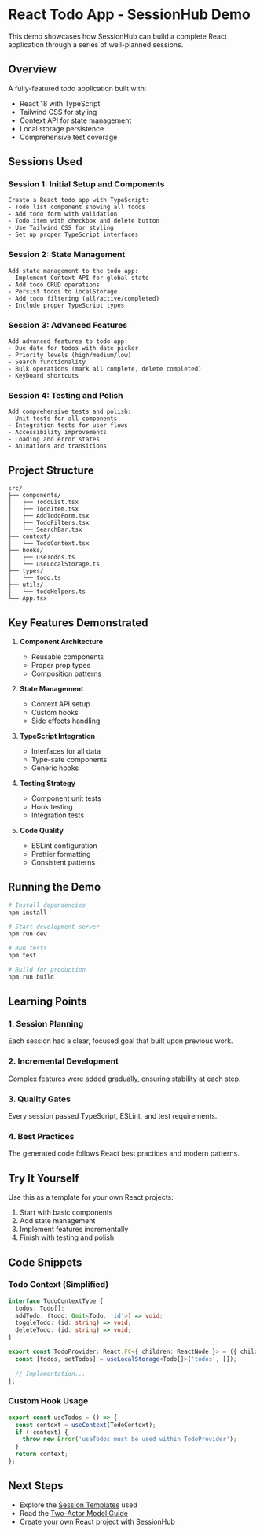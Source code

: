 # React Todo App - SessionHub Demo

This demo showcases how SessionHub can build a complete React application through a series of well-planned sessions.

## Overview

A fully-featured todo application built with:
- React 18 with TypeScript
- Tailwind CSS for styling
- Context API for state management
- Local storage persistence
- Comprehensive test coverage

## Sessions Used

### Session 1: Initial Setup and Components
```
Create a React todo app with TypeScript:
- Todo list component showing all todos
- Add todo form with validation
- Todo item with checkbox and delete button
- Use Tailwind CSS for styling
- Set up proper TypeScript interfaces
```

### Session 2: State Management
```
Add state management to the todo app:
- Implement Context API for global state
- Add todo CRUD operations
- Persist todos to localStorage
- Add todo filtering (all/active/completed)
- Include proper TypeScript types
```

### Session 3: Advanced Features
```
Add advanced features to todo app:
- Due date for todos with date picker
- Priority levels (high/medium/low)
- Search functionality
- Bulk operations (mark all complete, delete completed)
- Keyboard shortcuts
```

### Session 4: Testing and Polish
```
Add comprehensive tests and polish:
- Unit tests for all components
- Integration tests for user flows
- Accessibility improvements
- Loading and error states
- Animations and transitions
```

## Project Structure

```
src/
├── components/
│   ├── TodoList.tsx
│   ├── TodoItem.tsx
│   ├── AddTodoForm.tsx
│   ├── TodoFilters.tsx
│   └── SearchBar.tsx
├── context/
│   └── TodoContext.tsx
├── hooks/
│   ├── useTodos.ts
│   └── useLocalStorage.ts
├── types/
│   └── todo.ts
├── utils/
│   └── todoHelpers.ts
└── App.tsx
```

## Key Features Demonstrated

1. **Component Architecture**
   - Reusable components
   - Proper prop types
   - Composition patterns

2. **State Management**
   - Context API setup
   - Custom hooks
   - Side effects handling

3. **TypeScript Integration**
   - Interfaces for all data
   - Type-safe components
   - Generic hooks

4. **Testing Strategy**
   - Component unit tests
   - Hook testing
   - Integration tests

5. **Code Quality**
   - ESLint configuration
   - Prettier formatting
   - Consistent patterns

## Running the Demo

```bash
# Install dependencies
npm install

# Start development server
npm run dev

# Run tests
npm test

# Build for production
npm run build
```

## Learning Points

### 1. Session Planning
Each session had a clear, focused goal that built upon previous work.

### 2. Incremental Development
Complex features were added gradually, ensuring stability at each step.

### 3. Quality Gates
Every session passed TypeScript, ESLint, and test requirements.

### 4. Best Practices
The generated code follows React best practices and modern patterns.

## Try It Yourself

Use this as a template for your own React projects:

1. Start with basic components
2. Add state management
3. Implement features incrementally
4. Finish with testing and polish

## Code Snippets

### Todo Context (Simplified)
```typescript
interface TodoContextType {
  todos: Todo[];
  addTodo: (todo: Omit<Todo, 'id'>) => void;
  toggleTodo: (id: string) => void;
  deleteTodo: (id: string) => void;
}

export const TodoProvider: React.FC<{ children: ReactNode }> = ({ children }) => {
  const [todos, setTodos] = useLocalStorage<Todo[]>('todos', []);
  
  // Implementation...
};
```

### Custom Hook Usage
```typescript
export const useTodos = () => {
  const context = useContext(TodoContext);
  if (!context) {
    throw new Error('useTodos must be used within TodoProvider');
  }
  return context;
};
```

## Next Steps

- Explore the [Session Templates](../../templates) used
- Read the [Two-Actor Model Guide](../../../docs/user-guide/two-actor-model.md)
- Create your own React project with SessionHub